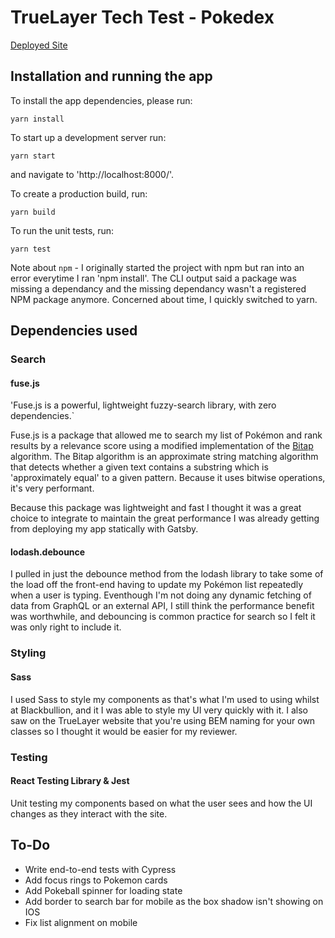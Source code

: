 # TrueLayer Tech Test - Pokedex

[Deployed Site](https://pokedex77345.gatsbyjs.io/)

## Installation and running the app

To install the app dependencies, please run:

```
yarn install
```

To start up a development server run:

```
yarn start
```

and navigate to 'http://localhost:8000/'.

To create a production build, run:

```
yarn build
```

To run the unit tests, run:

```
yarn test
```

Note about `npm` - I originally started the project with npm but ran into an error everytime I ran 'npm install'. The CLI output said a package was missing a dependancy and the missing dependancy wasn't a registered NPM package anymore. Concerned about time, I quickly switched to yarn.

## Dependencies used

### Search

#### fuse.js

'Fuse.js is a powerful, lightweight fuzzy-search library, with zero dependencies.`

Fuse.js is a package that allowed me to search my list of Pokémon and rank results by a relevance score using a modified implementation of the [Bitap](https://en.wikipedia.org/wiki/Bitap_algorithm) algorithm. The Bitap algorithm is an approximate string matching algorithm that detects whether a given text contains a substring which is 'approximately equal' to a given pattern. Because it uses bitwise operations, it's very performant.

Because this package was lightweight and fast I thought it was a great choice to integrate to maintain the great performance I was already getting from deploying my app statically with Gatsby.

#### lodash.debounce

I pulled in just the debounce method from the lodash library to take some of the load off the front-end having to update my Pokémon list repeatedly when a user is typing. Eventhough I'm not doing any dynamic fetching of data from GraphQL or an external API, I still think the performance benefit was worthwhile, and debouncing is common practice for search so I felt it was only right to include it.

### Styling

#### Sass

I used Sass to style my components as that's what I'm used to using whilst at Blackbullion, and it I was able to style my UI very quickly with it. I also saw on the TrueLayer website that you're using BEM naming for your own classes so I thought it would be easier for my reviewer.

### Testing

#### React Testing Library & Jest

Unit testing my components based on what the user sees and how the UI changes as they interact with the site.

## To-Do

- Write end-to-end tests with Cypress
- Add focus rings to Pokemon cards
- Add Pokeball spinner for loading state
- Add border to search bar for mobile as the box shadow isn't showing on IOS
- Fix list alignment on mobile

